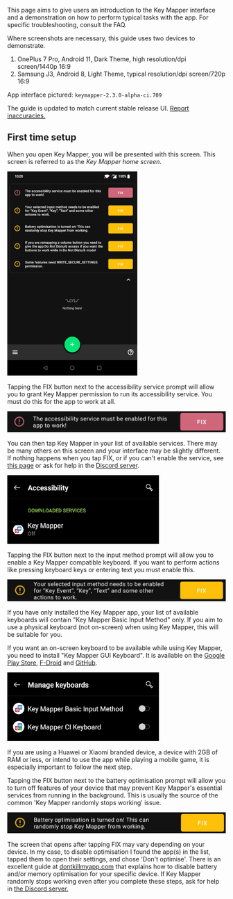 This page aims to give users an introduction to the Key Mapper interface and a demonstration on how to perform typical tasks with the app.
For specific troubleshooting, consult the FAQ.



Where screenshots are necessary, this guide uses two devices to demonstrate.

1. OnePlus 7 Pro, Android 11, Dark Theme, high resolution/dpi screen/1440p 16:9
2. Samsung J3, Android 8, Light Theme, typical resolution/dpi screen/720p 16:9

App interface pictured: `keymapper-2.3.0-alpha-ci.709`

The guide is updated to match current stable release UI. [Report inaccuracies.](https://github.com/sds100/KeyMapper/issues/new)

## First time setup

When you open Key Mapper, you will be presented with this screen.
This screen is referred to as the *Key Mapper home screen*.

![](images/hg-home-empty.png)

Tapping the FIX button next to the accessibility service prompt will allow you to grant Key Mapper permission to run its accessibility service. You must do this for the app to work at all.

![](images/hg-warn-service.png)

You can then tap Key Mapper in your list of available services. There may be many others on this screen and your interface may be slightly different. If nothing happens when you tap FIX, or if you can't enable the service, see [this page](#) or ask for help in the [Discord server](http://keymapper.club).

![](images/hg-settings-services.png)

Tapping the FIX button next to the input method prompt will allow you to enable a Key Mapper compatible keyboard. If you want to perform actions like pressing keyboard keys or entering text you must enable this.

![](images/hg-warn-input-method.png)

If you have only installed the Key Mapper app, your list of available keyboards will contain "Key Mapper Basic Input Method" only. If you aim to use a physical keyboard (not on-screen) when using Key Mapper, this will be suitable for you.

If you want an on-screen keyboard to be available while using Key Mapper, you need to install "Key Mapper GUI Keyboard". It is available on the [Google Play Store](http://gui.keymapper.club), [F-Droid](https://www.f-droid.org/en/packages/io.github.sds100.keymapper.inputmethod.latin/) and [GitHub](https://github.com/sds100/KeyMapperKeyboard/releases).

![](images/hg-settings-input-method.png)

If you are using a Huawei or Xiaomi branded device, a device with 2GB of RAM or less, or intend to use the app while playing a mobile game, it is especially important to follow the next step.

Tapping the FIX button next to the battery optimisation prompt will allow you to turn off features of your device that may prevent Key Mapper's essential services from running in the background. This is usually the source of the common 'Key Mapper randomly stops working' issue.

![](images/hg-warn-battery-optimisation.png)

The screen that opens after tapping FIX may vary depending on your device. In my case, to disable optimisation I found the app(s) in the list, tapped them to open their settings, and chose 'Don't optimise'.
There is an excellent guide at [dontkillmyapp.com](http://dontkillmyapp.com) that explains how to disable battery and/or memory optimisation for your specific device. If Key Mapper randomly stops working even after you complete these steps, ask for help in [the Discord server.](http://keymapper.club)